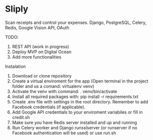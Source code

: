 # Sliply
Scan receipts and control your expenses. Django, PostgreSQL, Celery, Redis, Google Vision API, OAuth

TODO:
1. REST API (work in progress)
2. Deploy MVP on Digital Ocean
3. Add more functionalities

Instalation
1. Download or clone repository
2. Create a virtual enviroment for the app (Open terminal in the project folder and us a comand: virtualenv venv)
3. Activate the venv with command: . venv/bin/activate
4. Install all required packages with: pip install -r requirements.txt
5. Create .env file with settings in the root directory. Remember to add Facebook credentials (if applicable).
6. Add Google API credentials to your enviroment variabiles or fill in credit.sh
7. Make sure you have Redis server installed and up and running
8. Run Celery worker and Django runsslserver (or runserver if no Facebook authentication will be used) or use run.sh 
